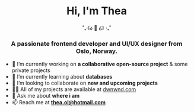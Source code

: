 <h1 align="center">Hi, I'm Thea</h1>
<p align="center">˚₊‧꒰ა 🎀 ໒꒱ ‧₊˚</p>

<h3 align="center">A passionate frontend developer and UI/UX designer from Oslo, Norway.</h3>

- 🔭 I’m currently working on **a collaborative open-source project** & some private projects 
- 🌱 I’m currently learning about **databases**
- 👯 I’m looking to collaborate on **new and upcoming projects**
- 👨‍💻 All of my projects are available at [dwnwnd.com](dwnwnd.com)
- 💬 Ask me about **where i am**
- 📫 Reach me at **thea.ol@hotmail.com**
